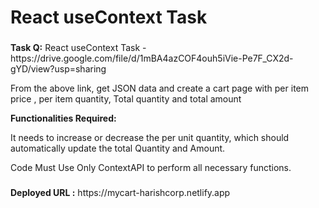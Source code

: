 # React useContext Task

###

<p align="left"><b>Task Q:</b> React useContext Task - 
https://drive.google.com/file/d/1mBA4azCOF4ouh5iVie-Pe7F_CX2d-gYD/view?usp=sharing

From the above link, get JSON data and create a cart page with per item price , per item quantity,
Total quantity and total amount

<b>Functionalities Required:</b>

It needs to increase or decrease the per unit quantity, which should automatically update the total Quantity and Amount.

Code Must Use Only ContextAPI  to perform all necessary functions.
</p>

###

 <p align="1eft"><b>Deployed URL :</b> https://mycart-harishcorp.netlify.app</p> 

###
